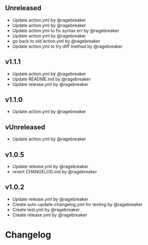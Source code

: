 ## Unreleased

- Update action.yml by @ragebreaker
- Update action.yml by @ragebreaker
- Update action.yml to fix syntax err by @ragebreaker
- Update action.yml by @ragebreaker
- go back to old action.yml by @ragebreaker
- Update action.yml to try diff method by @ragebreaker


## v1.1.1

- Update action.yml by @ragebreaker
- Update README.md by @ragebreaker
- Update release.yml by @ragebreaker


## v1.1.0

- Update action.yml by @ragebreaker


## vUnreleased

- Update action.yml by @ragebreaker


## v1.0.5

- Update release.yml by @ragebreaker
- revert  CHANGELOG.md by @ragebreaker


## v1.0.2

- Update release.yml by @ragebreaker
- Create auto-update-changelog.yml for testing by @ragebreaker
- Create test.yml by @ragebreaker
- Create release.yml by @ragebreaker

# Changelog

